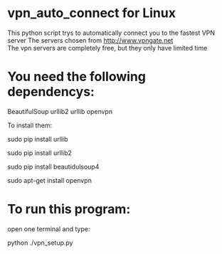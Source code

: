 vpn_auto_connect for Linux
================
This python script trys to automatically connect you to the fastest VPN server
The servers chosen from http://www.vpngate.net  
The vpn servers are completely free, but they only have limited time



You need the following dependencys:
================
  BeautifulSoup
  urllib2
  urllib
  openvpn

To install them:

sudo pip install urllib

sudo pip install urllib2

sudo pip install beautidulsoup4

sudo apt-get install openvpn


To run this program:
==================
open one terminal and type:

python ./vpn_setup.py
